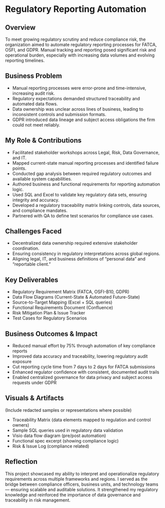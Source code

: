 # Regulatory Reporting Automation

## Overview
To meet growing regulatory scrutiny and reduce compliance risk, the organization aimed to automate regulatory reporting processes for FATCA, OSFI, and GDPR. Manual tracking and reporting posed significant risk and operational burden, especially with increasing data volumes and evolving reporting timelines.

## Business Problem
- Manual reporting processes were error-prone and time-intensive, increasing audit risk.  
- Regulatory expectations demanded structured traceability and automated data flows.  
- Data ownership was unclear across lines of business, leading to inconsistent controls and submission formats.  
- GDPR introduced data lineage and subject access obligations the firm could not meet reliably.

## My Role & Contributions
- Facilitated stakeholder workshops across Legal, Risk, Data Governance, and IT.  
- Mapped current-state manual reporting processes and identified failure points.  
- Conducted gap analysis between required regulatory outcomes and available system capabilities.  
- Authored business and functional requirements for reporting automation logic.  
- Used SQL and Excel to validate key regulatory data sets, ensuring integrity and accuracy.  
- Developed a regulatory traceability matrix linking controls, data sources, and compliance mandates.  
- Partnered with QA to define test scenarios for compliance use cases.  

## Challenges Faced
- Decentralized data ownership required extensive stakeholder coordination.  
- Ensuring consistency in regulatory interpretations across global regions.  
- Aligning legal, IT, and business definitions of “personal data” and “reportable client.”

## Key Deliverables
- Regulatory Requirement Matrix (FATCA, OSFI-B10, GDPR)  
- Data Flow Diagrams (Current-State & Automated Future-State)  
- Source-to-Target Mapping (Excel + SQL queries)  
- Functional Requirements Document (Confluence)  
- Risk Mitigation Plan & Issue Tracker  
- Test Cases for Regulatory Scenarios  

## Business Outcomes & Impact
- Reduced manual effort by 75% through automation of key compliance reports  
- Improved data accuracy and traceability, lowering regulatory audit exposure  
- Cut reporting cycle time from 7 days to 2 days for FATCA submissions  
- Enhanced regulator confidence with consistent, documented audit trails  
- Enabled centralized governance for data privacy and subject access requests under GDPR

## Visuals & Artifacts
(Include redacted samples or representations where possible)  
- Traceability Matrix (data elements mapped to regulation and control owners)  
- Sample SQL queries used in regulatory data validation  
- Visio data flow diagram (pre/post automation)  
- Functional spec excerpt (showing compliance logic)  
- Risk & Issue Log (compliance related)

## Reflection
This project showcased my ability to interpret and operationalize regulatory requirements across multiple frameworks and regions. I served as the bridge between compliance officers, business units, and technology teams — ensuring scalable and auditable solutions. It strengthened my regulatory knowledge and reinforced the importance of data governance and traceability in risk management.
